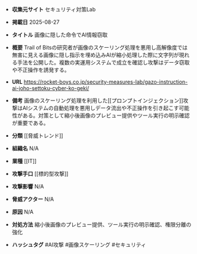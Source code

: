 - **収集元サイト**
セキュリティ対策Lab

- **掲載日**
2025-08-27

- **タイトル**
画像に隠した命令でAI情報窃取

- **概要**
Trail of Bitsの研究者が画像のスケーリング処理を悪用し高解像度では無害に見える画像に隠し指示を埋め込みAIが縮小処理した際に文字列が現れる手法を公開した。複数の実運用システムで成立を確認し攻撃はデータ窃取や不正操作を誘発する。

- **URL**
https://rocket-boys.co.jp/security-measures-lab/gazo-instruction-ai-joho-settoku-cyber-ko-geki/

- **備考**
画像のスケーリング処理を利用した[[プロンプトインジェクション]]攻撃はAIシステムの自動処理を悪用しデータ流出や不正操作を引き起こす可能性がある。対策として縮小後画像のプレビュー提供やツール実行の明示確認が重要である。

- **分類**
[[脅威トレンド]]

- **組織名**
N/A

- **業種**
[[IT]]

- **攻撃手口**
[[標的型攻撃]]

- **攻撃影響**
N/A

- **脅威アクター**
N/A

- **原因**
N/A

- **対処方法**
縮小後画像のプレビュー提供、ツール実行の明示確認、権限分離の強化

- **ハッシュタグ**
#AI攻撃 #画像スケーリング #セキュリティ
